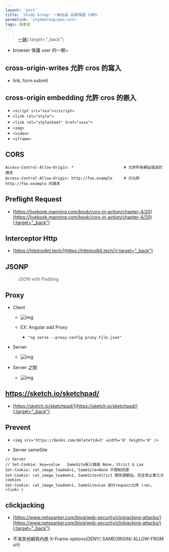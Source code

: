 ```yaml
---
layout: 'post'
title: 'Study Group: 一姊出品 品質保證 CORS'
permalink: 'stydeGroup/pon-cors'
tags: 讀書會
---
```


> [一姊](https://pengpon.github.io/web/2020/03/29/CORS.html){:target="_back"}

- browser 保護 user 的一朝~


## cross-origin-writes 允許 cros 的寫入

   - link, form submit

## cross-origin embedding 允許 cros 的嵌入

   - `<script src="xxx"></script>`
   - `<link rel="style">`
   - `<link rel="stylesheet" href="xxxx">`　
   - `<img>`
   - `<video>`
   - `<iframe>`
   
## CORS

~~~
Access-Control-Allow-Origin: *            			# 允許所有網站發送的請求
Access-Control-Allow-Origin: http://foo.example  	# 只允許 http://foo.example 的請求
~~~


## Preflight Request 

- [https://livebook.manning.com/book/cors-in-action/chapter-4/20](https://livebook.manning.com/book/cors-in-action/chapter-4/20){:target="_back"}


## Interceptor Http

- [https://httptoolkit.tech/](https://httptoolkit.tech/){:target="_back"}

## JSONP

> JSON with Padding

## Proxy

- Client

  - ![img](https://i.imgur.com/oRFMcx0.jpg)


  - EX: Angular add Proxy

     -  `"ng serve --proxy-config proxy-file.json"`


- Server 

   - ![img](https://i.imgur.com/G5oTXxV.jpg)

- Server 之間

   - ![img](https://i.imgur.com/VQ0NZeh.jpg)


## https://sketch.io/sketchpad/

- [https://sketch.io/sketchpad/](https://sketch.io/sketchpad/){:target="_back"}


## Prevent 

- `<img src='https://books.com/delete?id=3' width='0' height='0' />`

- Server sameSite

~~~
// Server
// Set-Cookie: key=value   SameSite有三個值 None, Strict & Lax 
Set-Cookie: cat_image_loaded=1, SameSite=None 不限制同源
Set-Cookie: cat_image_loaded=1, SameSite=Strict 限同源網站，完全禁止第三方cookies
Set-Cookie: cat_image_loaded=1, SameSite=Lax 部分request允許 (<a>, <link> )
~~~

## clickjacking

- [https://www.netsparker.com/blog/web-security/clickjacking-attacks/](https://www.netsparker.com/blog/web-security/clickjacking-attacks/){:target="_back"}

- 不准其他網頁內嵌 X-Frame-options(DENY/ SAMEORIGIN/ ALLOW-FROM uri) 